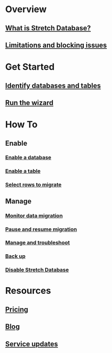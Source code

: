 # Overview
## [What is Stretch Database?](https://docs.microsoft.com/sql/sql-server/stretch-database/stretch-database)
## [Limitations and blocking issues](https://docs.microsoft.com/sql/sql-server/stretch-database/limitations-for-stretch-database)

# Get Started
## [Identify databases and tables](https://docs.microsoft.com/sql/sql-server/stretch-database/stretch-database-databases-and-tables-stretch-database-advisor)
## [Run the wizard](https://docs.microsoft.com/sql/sql-server/stretch-database/get-started-by-running-the-enable-database-for-stretch-wizard)

# How To
## Enable
### [Enable a database](https://docs.microsoft.com/sql/sql-server/stretch-database/enable-stretch-database-for-a-database)
### [Enable a table](https://docs.microsoft.com/sql/sql-server/stretch-database/enable-stretch-database-for-a-table)
### [Select rows to migrate](https://docs.microsoft.com/sql/sql-server/stretch-database/select-rows-to-migrate-by-using-a-filter-function-stretch-database)
## Manage
### [Monitor data migration](https://docs.microsoft.com/sql/sql-server/stretch-database/monitor-and-troubleshoot-data-migration-stretch-database)
### [Pause and resume migration](https://docs.microsoft.com/sql/sql-server/stretch-database/pause-and-resume-data-migration-stretch-database)
### [Manage and troubleshoot](https://docs.microsoft.com/sql/sql-server/stretch-database/manage-and-troubleshoot-stretch-database)
### [Back up](https://docs.microsoft.com/sql/sql-server/stretch-database/backup-stretch-enabled-databases-stretch-database)
### [Disable Stretch Database](https://docs.microsoft.com/sql/sql-server/stretch-database/disable-stretch-database-and-bring-back-remote-data)

# Resources
## [Pricing](https://www.azure.cn/pricing/details/sql-server-stretch-database/)
## [Blog](https://blogs.technet.microsoft.com/dataplatforminsider/tag/stretch-database/)
## [Service updates](https://www.azure.cn/what-is-new/)
